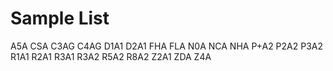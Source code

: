 # Sample List
A5A
CSA
C3AG
C4AG
D1A1
D2A1
FHA
FLA
N0A
NCA
NHA
P+A2
P2A2
P3A2
R1A1
R2A1
R3A1
R3A2
R5A2
R8A2
Z2A1
ZDA
Z4A

